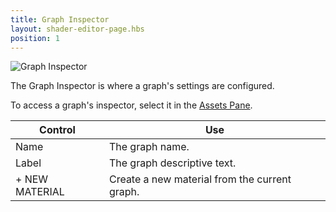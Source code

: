 ```yaml
---
title: Graph Inspector
layout: shader-editor-page.hbs
position: 1
---
```


![Graph Inspector][1]

The Graph Inspector is where a graph's settings are configured.

To access a graph's inspector, select it in the [Assets Pane][2].

| Control         | Use                                           |
| --------------- |---------------------------------------------- |
| Name            | The graph name.                               |
| Label           | The graph descriptive text.                   |
| \+ NEW MATERIAL | Create a new material from the current graph. |

[1]: /images/shader-editor/inspector-pane-graph.png
[2]: /shader-editor/window-layout/assets-pane
